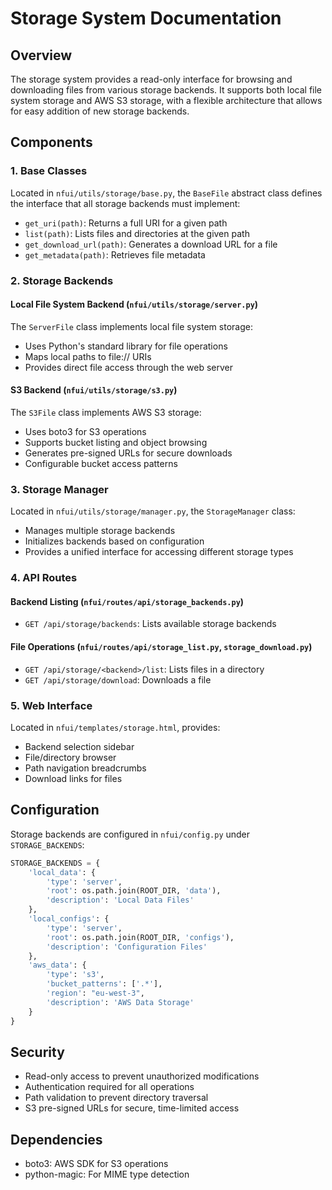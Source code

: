 # Storage System Documentation

## Overview
The storage system provides a read-only interface for browsing and downloading files from various storage backends. It supports both local file system storage and AWS S3 storage, with a flexible architecture that allows for easy addition of new storage backends.

## Components

### 1. Base Classes
Located in `nfui/utils/storage/base.py`, the `BaseFile` abstract class defines the interface that all storage backends must implement:
- `get_uri(path)`: Returns a full URI for a given path
- `list(path)`: Lists files and directories at the given path
- `get_download_url(path)`: Generates a download URL for a file
- `get_metadata(path)`: Retrieves file metadata

### 2. Storage Backends

#### Local File System Backend (`nfui/utils/storage/server.py`)
The `ServerFile` class implements local file system storage:
- Uses Python's standard library for file operations
- Maps local paths to file:// URIs
- Provides direct file access through the web server

#### S3 Backend (`nfui/utils/storage/s3.py`)
The `S3File` class implements AWS S3 storage:
- Uses boto3 for S3 operations
- Supports bucket listing and object browsing
- Generates pre-signed URLs for secure downloads
- Configurable bucket access patterns

### 3. Storage Manager
Located in `nfui/utils/storage/manager.py`, the `StorageManager` class:
- Manages multiple storage backends
- Initializes backends based on configuration
- Provides a unified interface for accessing different storage types

### 4. API Routes

#### Backend Listing (`nfui/routes/api/storage_backends.py`)
- `GET /api/storage/backends`: Lists available storage backends

#### File Operations (`nfui/routes/api/storage_list.py`, `storage_download.py`)
- `GET /api/storage/<backend>/list`: Lists files in a directory
- `GET /api/storage/download`: Downloads a file

### 5. Web Interface
Located in `nfui/templates/storage.html`, provides:
- Backend selection sidebar
- File/directory browser
- Path navigation breadcrumbs
- Download links for files

## Configuration
Storage backends are configured in `nfui/config.py` under `STORAGE_BACKENDS`:
```python
STORAGE_BACKENDS = {
    'local_data': {
        'type': 'server',
        'root': os.path.join(ROOT_DIR, 'data'),
        'description': 'Local Data Files'
    },
    'local_configs': {
        'type': 'server',
        'root': os.path.join(ROOT_DIR, 'configs'),
        'description': 'Configuration Files'
    },
    'aws_data': {
        'type': 's3',
        'bucket_patterns': ['.*'],
        'region': "eu-west-3",
        'description': 'AWS Data Storage'
    }
}
```

## Security
- Read-only access to prevent unauthorized modifications
- Authentication required for all operations
- Path validation to prevent directory traversal
- S3 pre-signed URLs for secure, time-limited access

## Dependencies
- boto3: AWS SDK for S3 operations
- python-magic: For MIME type detection
